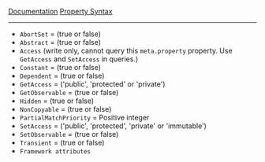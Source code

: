 
[Documentation](https://it.mathworks.com/help/matlab/matlab_oop/property-attributes.html)
[Property Syntax](https://it.mathworks.com/help/matlab/matlab_oop/defining-properties.html)

---

- `AbortSet` = (true or false)
- `Abstract` = (true or false)
- `Access` (write only, cannot query this `meta.property` property. Use `GetAccess` and `SetAccess` in queries.)
- `Constant` = (true or false)
- `Dependent` = (true or false)
- `GetAccess` = ('public', 'protected' or 'private')
- `GetObservable` = (true or false)
- `Hidden` = (true or false)
- `NonCopyable` = (true or false)
- `PartialMatchPriority` = Positive integer
- `SetAccess` = ('public', 'protected', 'private' or 'immutable')
- `SetObservable` = (true or false)
- `Transient` = (true or false)
- `Framework attributes`